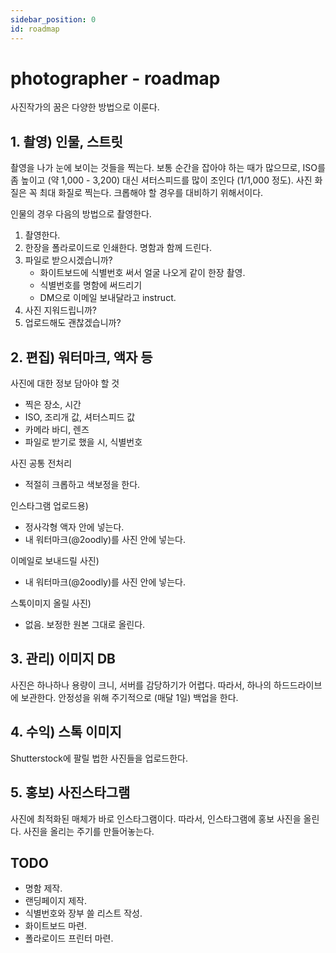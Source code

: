 ```yaml
---
sidebar_position: 0
id: roadmap
---
```


# photographer - roadmap

사진작가의 꿈은 다양한 방법으로 이룬다. 

## 1. 촬영) 인물, 스트릿
촬영을 나가 눈에 보이는 것들을 찍는다. 보통 순간을 잡아야 하는 때가 많으므로, ISO를 좀 높이고 (약 1,000 - 3,200) 대신 셔터스피드를 많이 조인다 (1/1,000 정도). 
사진 화질은 꼭 최대 화질로 찍는다. 크롭해야 할 경우를 대비하기 위해서이다. 

인물의 경우 다음의 방법으로 촬영한다. 
1. 촬영한다. 
2. 한장을 폴라로이드로 인쇄한다. 명함과 함께 드린다. 
3. 파일로 받으시겠습니까? 
    - 화이트보드에 식별번호 써서 얼굴 나오게 같이 한장 촬영.
    - 식별번호를 명함에 써드리기
    - DM으로 이메일 보내달라고 instruct. 
4. 사진 지워드립니까?
5. 업로드해도 괜찮겠습니까?

## 2. 편집) 워터마크, 액자 등

사진에 대한 정보 담아야 할 것
* 찍은 장소, 시간
* ISO, 조리개 값, 셔터스피드 값
* 카메라 바디, 렌즈
* 파일로 받기로 했을 시, 식별번호

사진 공통 전처리
* 적절히 크롭하고 색보정을 한다.

인스타그램 업로드용)
* 정사각형 액자 안에 넣는다. 
* 내 워터마크(@2oodly)를 사진 안에 넣는다. 

이메일로 보내드릴 사진)
* 내 워터마크(@2oodly)를 사진 안에 넣는다. 

스톡이미지 올릴 사진)
* 없음. 보정한 원본 그대로 올린다. 

## 3. 관리) 이미지 DB
사진은 하나하나 용량이 크니, 서버를 감당하기가 어렵다. 따라서, 하나의 하드드라이브에 보관한다. 안정성을 위해 주기적으로 (매달 1일) 백업을 한다. 

## 4. 수익) 스톡 이미지 
Shutterstock에 팔릴 법한 사진들을 업로드한다.

## 5. 홍보) 사진스타그램
사진에 최적화된 매체가 바로 인스타그램이다. 따라서, 인스타그램에 홍보 사진을 올린다. 사진을 올리는 주기를 만들어놓는다. 


## TODO 
* 명함 제작. 
* 랜딩페이지 제작.
* 식별번호와 장부 쓸 리스트 작성.  
* 화이트보드 마련.
* 폴라로이드 프린터 마련. 


